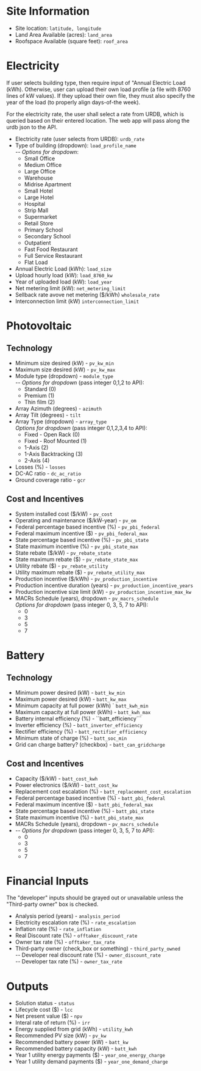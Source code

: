# Site Information

- Site location: ```latitude, longitude```  
- Land Area Available (acres): ```land_area```  
- Roofspace Available (square feet): ```roof_area```  

# Electricity
If user selects building type, then require input of "Annual Electric Load (kWh).  Otherwise, user can upload their own load profile (a file with 8760 lines of kW values).  If they upload their own file, they must also specify the year of the load (to properly align days-of-the week).  

For the electricity rate, the user shall select a rate from URDB, which is queried based on their entered location.  The web app will pass along the urdb json to the API.  

- Electricity rate (user selects from URDB): ```urdb_rate```  
- Type of building (dropdown): ```load_profile_name```  
-- _Options for dropdown_:  
  * Small Office  
  * Medium Office  
  * Large Office  
  * Warehouse  
  * Midrise Apartment  
  * Small Hotel  
  * Large Hotel  
  * Hospital  
  * Strip Mall  
  * Supermarket  
  * Retail Store  
  * Primary School  
  * Secondary School  
  * Outpatient  
  * Fast Food Restaurant  
  * Full Service Restaurant  
  * Flat Load  
- Annual Electric Load (kWh): ```load_size```  
- Upload hourly load (kW): ```load_8760_kw```  
- Year of uploaded load (kW): ```load_year```  
- Net metering limit (kW): ```net_metering_limit```  
- Sellback rate avove net metering ($/kWh) ```wholesale_rate```  
- Interconnection limit (kW) ```interconnection_limit```  

# Photovoltaic

## Technology
- Minimum size desired (kW) - ```pv_kw_min```  
- Maximum size desired (kW) - ```pv_kw_max```  
- Module type (dropdown) - ```module_type```  
-- _Options for dropdown_ (pass integer 0,1,2 to API):  
  * Standard (0)    
  * Premium (1)  
  * Thin film (2)  
- Array Azimuth (degrees) - ```azimuth```
- Array Tilt (degrees) - ```tilt```
- Array Type (dropdown) - ```array_type```  
 _Options for dropdown_ (pass integer 0,1,2,3,4 to API):
  * Fixed - Open Rack (0)  
  * Fixed - Roof Mounted (1)
  * 1-Axis (2)  
  * 1-Axis Backtracking (3)  
  * 2-Axis (4)  
- Losses (%) - ```losses```
- DC-AC ratio - ```dc_ac_ratio```
- Ground coverage ratio - ```gcr```

## Cost and Incentives
- System installed cost ($/kW) - ```pv_cost```
- Operating and maintenance ($/kW-year) - ```pv_om```
- Federal percentage based incentive (%) - ```pv_pbi_federal```  
- Federal maximum incentive ($) - ```pv_pbi_federal_max```  
- State percentage based incentive (%) - ```pv_pbi_state```  
- State maximum incentive (%) - ```pv_pbi_state_max```  
- State rebate ($/kW) - ```pv_rebate_state```  
- State maximum rebate ($) - ```pv_rebate_state_max```  
- Utility rebate ($) - ```pv_rebate_utility```  
- Utility maximum rebate ($) - ```pv_rebate_utility_max```
- Production incentive ($/kWh) - ```pv_production_incentive```
- Production incentive duration (years) - ```pv_production_incentive_years```
- Production incentive size limit (kW) - ```pv_production_incentive_max_kw```
- MACRs Schedule (years), dropdown - ```pv_macrs_schedule```  
 _Options for dropdown_ (pass integer 0, 3, 5, 7 to API):  
  * 0  
  * 3  
  * 5  
  * 7  

# Battery

## Technology

- Minimum power desired (kW) - ```batt_kw_min```  
- Maximum power desired (kW) - ```batt_kw_max```  
- Minimum capacity at full power (kWh) ` ```batt_kwh_min```  
- Maximum capacity at full power (kWh) - ```batt_kwh_max```  
- Battery internal efficiency (%) - ``batt_efficiency```  
- Inverter efficiency (%) - ```batt_inverter_efficiency```  
- Rectifier efficiency (%) - ```batt_rectifier_efficiency```  
- Minimum state of charge (%) - ```batt_soc_min```  
- Grid can charge battery? (checkbox) - ```batt_can_gridcharge```  

## Cost and Incentives
- Capacity ($/kW) - ```batt_cost_kwh```  
- Power electronics ($/kW) - ```batt_cost_kw```  
- Replacement cost escalation (%) - ```batt_replacement_cost_escalation```  
- Federal percentage based incentive (%) - ```batt_pbi_federal```  
- Federal maximum incentive ($) - ```batt_pbi_federal_max```  
- State percentage based incentive (%) - ```batt_pbi_state```  
- State maximum incentive (%) - ```batt_pbi_state_max```  
- MACRs Schedule (years), dropdown - ```pv_macrs_schedule```  
- -- _Options for dropdown_ (pass integer 0, 3, 5, 7 to API):  
  * 0  
  * 3  
  * 5  
  * 7  


# Financial Inputs
The "developer" inputs should be grayed out or unavailable unless the "Third-party owner" box is checked.  

- Analysis period (years) - ```analysis_period```  
- Electricity escalation rate (%) - ```rate_escalation```  
- Inflation rate (%) - ```rate_inflation```  
- Real Discount rate (%) - ```offtaker_discount_rate```  
- Owner tax rate (%) - ```offtaker_tax_rate```  
- Third-party owner (check_box or something) - ```third_party_owned```  
-- Developer real discount rate (%) - ```owner_discount_rate```  
-- Developer tax rate (%) - ```owner_tax_rate```  

# Outputs
- Solution status - ```status```  
- Lifecycle cost ($) - ```lcc```  
- Net present value ($) - ```npv```
- Interal rate of return (%) - ```irr```
- Energy supplied from grid (kWh) - ```utility_kwh```  
- Recommended PV size (kW) - ```pv_kw```
- Recommended battery power (kW) - ```batt_kw```  
- Recommended battery capacity (kW) - ```batt_kwh```  
- Year 1 utility energy payments ($) - ```year_one_energy_charge```  
- Year 1 utility demand payments ($) - ```year_one_demand_charge```  
